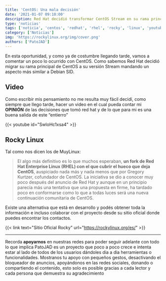 ```yaml
---
title: 'CentOS: Una mala decisión'
date: '2021-01-07 09:10:00'
description: Red Hat decidió transformar CentOS Stream en su rama principal dando muerte al proyecto CentOS como se lo conocía.'
type: 'noticias'
tags: ['noticia', 'centos', 'redhat', 'rhel', 'rocky', 'linux', 'youtube']
category: ['Noticias']
img: 'https://rockylinux.org/img/cover.png'
authors: ['PatoJAD']
---
```


En esta oportunidad, y como ya de costumbre llegando tarde, vamos a comentar un poco lo ocurrido con CentOS. Como sabemos Red Hat decidió migrar su rama principal de CentOS a su versión Stream mandando un aspecto más similar a Debian SID.

## Video

Como escribir mis pensamiento no me resulta muy fácil decidí, como siempre que llego tarde, hacer un video en el cual pueda contar mi **OPINIÓN** de las decisiones que tomó red hat y de lo que para mi es una buena salida de este “entierro”

{{< youtube id="SwloHc1xsa4" >}}

## Rocky Linux

Tal como nos dicen los de MuyLinux:

> El algo más definitivo es lo que muchos esperaban, **un fork de Red Hat Enterprise Linux (RHEL) con el que cubrir el hueco que deja CentOS**, auspiciado nada más y nada menos que por Gregory Kurtzer, cofundador de CentOS. La iniciativa se dio a conocer muy poco después del anuncio de Red Hat y aunque en un principio parecía más una tentativa que una propuesta en firme, ha tardado poco en conformarse como lo que a todas luces será una nueva continuación comunitaria de CentOS.

Existe una alternativa que está en desarrollo y podés obtener toda la información e incluso colaborar con el proyecto desde su sitio oficial donde puedes encontrar los contactos.

{{< link text="Sitio Oficial Rocky" url="https://rockylinux.org/es/" >}}

---

Recorda **apoyarnos** en nuestras redes para poder seguir adelante con todo lo que implica PatoJAD es un proyecto que poco a poco crece e intenta estar al lado de todos de los usuarios dándoles dia a dia herramientas o funcionalidades. Mostranos tu apoyo con pequeños gestos, desactivando el bloqueador de anuncios, apoyándonos en las redes sociales, donando o compartiendo el contenido, esto solo es posible gracias a cada lector y cada persona que demuestra su agradecimiento
